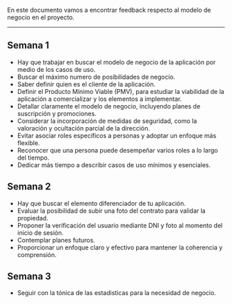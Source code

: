 En este documento vamos a encontrar feedback respecto al modelo de negocio en el proyecto.
****
## Semana 1
+ Hay que trabajar en buscar el modelo de negocio de la aplicación por medio de los casos de uso.
+ Buscar el máximo numero de posibilidades de negocio.
+ Saber definir quien es el cliente de la aplicación.
+ Definir el Producto Mínimo Viable (PMV), para estudiar la viabilidad de la aplicación a comercializar y los elementos a implementar.
+ Detallar claramente el modelo de negocio, incluyendo planes de suscripción y promociones.
+ Considerar la incorporación de medidas de seguridad, como la valoración y ocultación parcial de la dirección.
+ Evitar asociar roles específicos a personas y adoptar un enfoque más flexible.
+ Reconocer que una persona puede desempeñar varios roles a lo largo del tiempo.
+ Dedicar más tiempo a describir casos de uso mínimos y esenciales.


## Semana 2
+ Hay que buscar el elemento diferenciador de tu aplicación.
+ Evaluar la posibilidad de subir una foto del contrato para validar la propiedad.
+ Proponer la verificación del usuario mediante DNI y foto al momento del inicio de sesión.
+ Contemplar planes futuros.
+ Proporcionar un enfoque claro y efectivo para mantener la coherencia y comprensión.


## Semana 3
+ Seguir con la tónica de las estadisticas para la necesidad de negocio.
